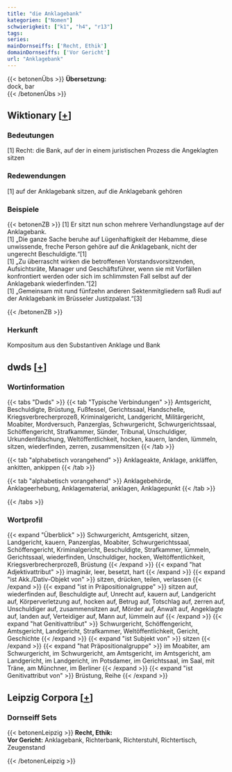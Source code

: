 ```yaml
---
title: "die Anklagebank"
kategorien: ["Nomen"]
schwierigkeit: ["k1", "h4", "r13"]
tags:
series:
mainDornseiffs: ['Recht, Ethik']
domainDornseiffs: ['Vor Gericht']
url: "Anklagebank"
---
```


{{< betonenÜbs >}}
**Übersetzung:**  
dock, bar  
{{< /betonenÜbs >}}

## Wiktionary [[+](https://de.wiktionary.org/wiki/Anklagebank)]

### Bedeutungen
[1] Recht: die Bank, auf der in einem juristischen Prozess die Angeklagten sitzen  

### Redewendungen
[1] auf der Anklagebank sitzen, auf die Anklagebank gehören  

### Beispiele
{{< betonenZB >}}
[1] Er sitzt nun schon mehrere Verhandlungstage auf der Anklagebank.  
[1] „Die ganze Sache beruhe auf Lügenhaftigkeit der Hebamme, diese unwissende, freche Person gehöre auf die Anklagebank, nicht der ungerecht Beschuldigte.“[1]  
[1] „Zu überrascht wirken die betroffenen Vorstandsvorsitzenden, Aufsichtsräte, Manager und Geschäftsführer, wenn sie mit Vorfällen konfrontiert werden oder sich im schlimmsten Fall selbst auf der Anklagebank wiederfinden.“[2]  
[1] „Gemeinsam mit rund fünfzehn anderen Sektenmitgliedern saß Rudi auf der Anklagebank im Brüsseler Justizpalast.“[3]  

{{< /betonenZB >}}
### Herkunft
Kompositum aus den Substantiven Anklage und Bank  



## dwds [[+](https://www.dwds.de/wb/Anklagebank)]

### Wortinformation
{{< tabs "Dwds" >}}
{{< tab "Typische Verbindungen" >}}
Amtsgericht, Beschuldigte, Brüstung, Fußfessel, Gerichtssaal, Handschelle, Kriegsverbrecherprozeß, Kriminalgericht, Landgericht, Militärgericht, Moabiter, Mordversuch, Panzerglas, Schwurgericht, Schwurgerichtssaal, Schöffengericht, Strafkammer, Sünder, Tribunal, Unschuldiger, Urkundenfälschung, Weltöffentlichkeit, hocken, kauern, landen, lümmeln, sitzen, wiederfinden, zerren, zusammensitzen
{{< /tab >}}

{{< tab "alphabetisch vorangehend" >}}
Anklageakte, Anklage, ankläffen, ankitten, ankippen
{{< /tab >}}

{{< tab "alphabetisch vorangehend" >}}
Anklagebehörde, Anklageerhebung, Anklagematerial, anklagen, Anklagepunkt
{{< /tab >}}

{{< /tabs >}}

### Wortprofil
{{< expand "Überblick" >}} Schwurgericht, Amtsgericht, sitzen, Landgericht, kauern, Panzerglas, Moabiter, Schwurgerichtssaal, Schöffengericht, Kriminalgericht, Beschuldigte, Strafkammer, lümmeln, Gerichtssaal, wiederfinden, Unschuldiger, hocken, Weltöffentlichkeit, Kriegsverbrecherprozeß, Brüstung {{< /expand >}}
{{< expand "hat Adjektivattribut" >}} imaginär, leer, besetzt, hart {{< /expand >}}
{{< expand "ist Akk./Dativ-Objekt von" >}} sitzen, drücken, teilen, verlassen {{< /expand >}}
{{< expand "ist in Präpositionalgruppe" >}} sitzen auf, wiederfinden auf, Beschuldigte auf, Unrecht auf, kauern auf, Landgericht auf, Körperverletzung auf, hocken auf, Betrug auf, Totschlag auf, zerren auf, Unschuldiger auf, zusammensitzen auf, Mörder auf, Anwalt auf, Angeklagte auf, landen auf, Verteidiger auf, Mann auf, lümmeln auf {{< /expand >}}
{{< expand "hat Genitivattribut" >}} Schwurgericht, Schöffengericht, Amtsgericht, Landgericht, Strafkammer, Weltöffentlichkeit, Gericht, Geschichte {{< /expand >}}
{{< expand "ist Subjekt von" >}} sitzen {{< /expand >}}
{{< expand "hat Präpositionalgruppe" >}} im Moabiter, am Schwurgericht, im Schwurgericht, am Amtsgericht, im Amtsgericht, am Landgericht, im Landgericht, im Potsdamer, im Gerichtssaal, im Saal, mit Träne, am Münchner, im Berliner {{< /expand >}}
{{< expand "ist Genitivattribut von" >}} Brüstung, Reihe {{< /expand >}}

## Leipzig Corpora [[+](https://corpora.uni-leipzig.de/en/res?word=Anklagebank&corpusId=deu_newscrawl-public_2018)]

### Dornseiff Sets
{{< betonenLeipzig >}}
**Recht, Ethik:**  
**Vor Gericht:** Anklagebank, Richterbank, Richterstuhl, Richtertisch, Zeugenstand  

{{< /betonenLeipzig >}}

